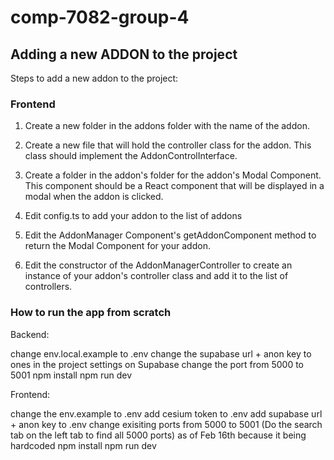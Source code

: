 # comp-7082-group-4

## Adding a new ADDON to the project

Steps to add a new addon to the project:

### Frontend
1. Create a new folder in the addons folder with the name of the addon.

2. Create a new file that will hold the controller class for the addon. This class should implement the AddonControlInterface.

3. Create a folder in the addon's folder for the addon's Modal Component. This component should be a React component that will be displayed in a modal when the addon is clicked.

4. Edit config.ts to add your addon to the list of addons

5. Edit the AddonManager Component's getAddonComponent method to return the Modal Component for your addon.

6. Edit the constructor of the AddonManagerController to create an instance of your addon's controller class and add it to the list of controllers.



### How to run the app from scratch

Backend:

change env.local.example to .env
change the supabase url + anon key to ones in the project settings on Supabase
change the port from 5000 to 5001 
npm install
npm run dev

Frontend:

change the env.example to .env
add cesium token to .env
add supabase url + anon key to .env
change exisiting ports from 5000 to 5001 (Do the search tab on the left tab to find all 5000 ports) as of Feb 16th because it being hardcoded
npm install
npm run dev

